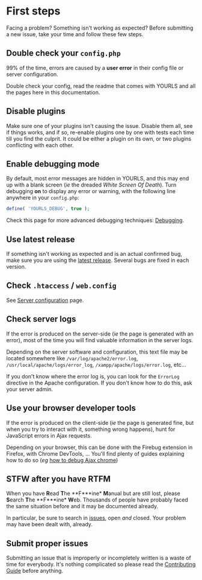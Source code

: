 # First steps

Facing a problem? Something isn't working as expected? Before submitting a new issue, take your time and follow these few steps.

## Double check your `config.php`

99% of the time, errors are caused by a **user error** in their config file or server configuration.

Double check your config, read the readme that comes with YOURLS and all the pages here in this documentation.

## Disable plugins

Make sure one of your plugins isn't causing the issue. Disable them all, see if things works, and if so, re-enable plugins one by one with tests each time till you find the culprit. It could be either a plugin on its own, or two plugins conflicting with each other.

## Enable debugging mode

By default, most error messages are hidden in YOURLS, and this may end up with a blank screen (_ie_ the dreaded _White Screen Of Death_). Turn debugging **on** to display any error or warning, with the following line anywhere in your `config.php`:

```php
define( 'YOURLS_DEBUG', true );
```

Check this page for more advanced debugging techniques: [Debugging](/development/debugging).

## Use latest release

If something isn't working as expected and is an actual confirmed bug, make sure you are using the [latest release](https://github.com/YOURLS/YOURLS/releases). Several bugs are fixed in each version.

## Check `.htaccess` / `web.config`

See [Server configuration](/guide/server-configuration) page.

## Check server logs

If the error is produced on the server-side (_ie_ the page is generated with an error), most of the time you will find valuable information in the server logs.

Depending on the server software and configuration, this text file may be located somewhere like `/var/log/apache2/error.log`, `/usr/local/apache/logs/error_log`, `/xampp/apache/logs/error.log`, etc...

If you don't know where the error log is, you can look for the `ErrorLog` directive in the Apache configuration. If you don't know how to do this, ask your server admin.

## Use your browser developer tools

If the error is produced on the client-side (_ie_ the page is generated fine, but when you try to interact with it, something wrong happens), hunt for JavaScript errors in Ajax requests.

Depending on your browser, this can be done with the Firebug extension in Firefox, with Chrome DevTools, ... You'll find plenty of guides explaining how to do so (_eg_ [how to debug Ajax chrome](https://www.google.com/search?q=how+to+debug+ajax+chrome))

## STFW after you have RTFM

When you have **R**ead **T**he **F\***ine\* **M**anual but are still lost, please **S**earch **T**he **F\***ine\* **W**eb. Thousands of people have probably faced the same situation before and it may be documented already.

In particular, be sure to search in [issues](https://github.com/YOURLS/YOURLS/issues?q=is%3Aissue), open _and_ closed. Your problem may have been dealt with, already.

## Submit proper issues

Submitting an issue that is improperly or incompletely written is a waste of time for everybody. It's nothing complicated so please read the [Contributing Guide](https://github.com/YOURLS/.github/blob/master/CONTRIBUTING.md) before anything.
